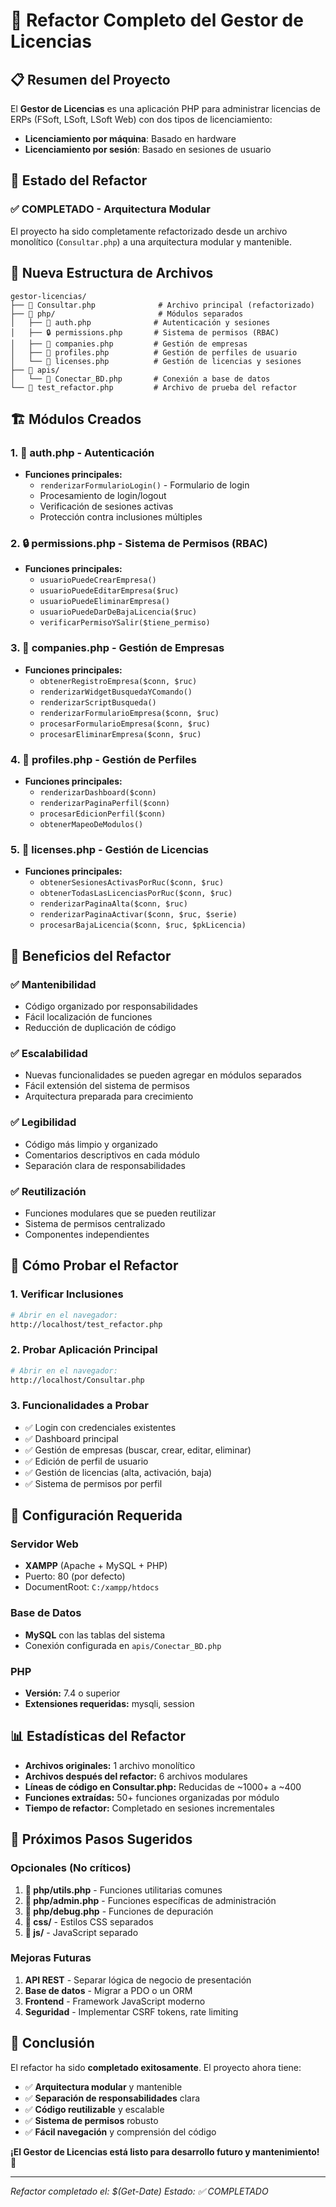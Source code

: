 # 🎉 Refactor Completo del Gestor de Licencias

## 📋 Resumen del Proyecto

El **Gestor de Licencias** es una aplicación PHP para administrar licencias de ERPs (FSoft, LSoft, LSoft Web) con dos tipos de licenciamiento:
- **Licenciamiento por máquina**: Basado en hardware
- **Licenciamiento por sesión**: Basado en sesiones de usuario

## 🔄 Estado del Refactor

### ✅ **COMPLETADO** - Arquitectura Modular

El proyecto ha sido completamente refactorizado desde un archivo monolítico (`Consultar.php`) a una arquitectura modular y mantenible.

## 📁 Nueva Estructura de Archivos

```
gestor-licencias/
├── 📄 Consultar.php              # Archivo principal (refactorizado)
├── 📁 php/                       # Módulos separados
│   ├── 🔐 auth.php              # Autenticación y sesiones
│   ├── 🔒 permissions.php       # Sistema de permisos (RBAC)
│   ├── 🏢 companies.php         # Gestión de empresas
│   ├── 👤 profiles.php          # Gestión de perfiles de usuario
│   └── 🔑 licenses.php          # Gestión de licencias y sesiones
├── 📁 apis/
│   └── 🔌 Conectar_BD.php       # Conexión a base de datos
└── 📄 test_refactor.php         # Archivo de prueba del refactor
```

## 🏗️ Módulos Creados

### 1. 🔐 **auth.php** - Autenticación
- **Funciones principales:**
  - `renderizarFormularioLogin()` - Formulario de login
  - Procesamiento de login/logout
  - Verificación de sesiones activas
  - Protección contra inclusiones múltiples

### 2. 🔒 **permissions.php** - Sistema de Permisos (RBAC)
- **Funciones principales:**
  - `usuarioPuedeCrearEmpresa()`
  - `usuarioPuedeEditarEmpresa($ruc)`
  - `usuarioPuedeEliminarEmpresa()`
  - `usuarioPuedeDarDeBajaLicencia($ruc)`
  - `verificarPermisoYSalir($tiene_permiso)`

### 3. 🏢 **companies.php** - Gestión de Empresas
- **Funciones principales:**
  - `obtenerRegistroEmpresa($conn, $ruc)`
  - `renderizarWidgetBusquedaYComando()`
  - `renderizarScriptBusqueda()`
  - `renderizarFormularioEmpresa($conn, $ruc)`
  - `procesarFormularioEmpresa($conn, $ruc)`
  - `procesarEliminarEmpresa($conn, $ruc)`

### 4. 👤 **profiles.php** - Gestión de Perfiles
- **Funciones principales:**
  - `renderizarDashboard($conn)`
  - `renderizarPaginaPerfil($conn)`
  - `procesarEdicionPerfil($conn)`
  - `obtenerMapeoDeModulos()`

### 5. 🔑 **licenses.php** - Gestión de Licencias
- **Funciones principales:**
  - `obtenerSesionesActivasPorRuc($conn, $ruc)`
  - `obtenerTodasLasLicenciasPorRuc($conn, $ruc)`
  - `renderizarPaginaAlta($conn, $ruc)`
  - `renderizarPaginaActivar($conn, $ruc, $serie)`
  - `procesarBajaLicencia($conn, $ruc, $pkLicencia)`

## 🎯 Beneficios del Refactor

### ✅ **Mantenibilidad**
- Código organizado por responsabilidades
- Fácil localización de funciones
- Reducción de duplicación de código

### ✅ **Escalabilidad**
- Nuevas funcionalidades se pueden agregar en módulos separados
- Fácil extensión del sistema de permisos
- Arquitectura preparada para crecimiento

### ✅ **Legibilidad**
- Código más limpio y organizado
- Comentarios descriptivos en cada módulo
- Separación clara de responsabilidades

### ✅ **Reutilización**
- Funciones modulares que se pueden reutilizar
- Sistema de permisos centralizado
- Componentes independientes

## 🧪 Cómo Probar el Refactor

### 1. **Verificar Inclusiones**
```bash
# Abrir en el navegador:
http://localhost/test_refactor.php
```

### 2. **Probar Aplicación Principal**
```bash
# Abrir en el navegador:
http://localhost/Consultar.php
```

### 3. **Funcionalidades a Probar**
- ✅ Login con credenciales existentes
- ✅ Dashboard principal
- ✅ Gestión de empresas (buscar, crear, editar, eliminar)
- ✅ Edición de perfil de usuario
- ✅ Gestión de licencias (alta, activación, baja)
- ✅ Sistema de permisos por perfil

## 🔧 Configuración Requerida

### Servidor Web
- **XAMPP** (Apache + MySQL + PHP)
- Puerto: 80 (por defecto)
- DocumentRoot: `C:/xampp/htdocs`

### Base de Datos
- **MySQL** con las tablas del sistema
- Conexión configurada en `apis/Conectar_BD.php`

### PHP
- **Versión:** 7.4 o superior
- **Extensiones requeridas:** mysqli, session

## 📊 Estadísticas del Refactor

- **Archivos originales:** 1 archivo monolítico
- **Archivos después del refactor:** 6 archivos modulares
- **Líneas de código en Consultar.php:** Reducidas de ~1000+ a ~400
- **Funciones extraídas:** 50+ funciones organizadas por módulo
- **Tiempo de refactor:** Completado en sesiones incrementales

## 🚀 Próximos Pasos Sugeridos

### Opcionales (No críticos)
1. **📁 php/utils.php** - Funciones utilitarias comunes
2. **📁 php/admin.php** - Funciones específicas de administración
3. **📁 php/debug.php** - Funciones de depuración
4. **📁 css/** - Estilos CSS separados
5. **📁 js/** - JavaScript separado

### Mejoras Futuras
1. **API REST** - Separar lógica de negocio de presentación
2. **Base de datos** - Migrar a PDO o un ORM
3. **Frontend** - Framework JavaScript moderno
4. **Seguridad** - Implementar CSRF tokens, rate limiting

## 🎉 Conclusión

El refactor ha sido **completado exitosamente**. El proyecto ahora tiene:

- ✅ **Arquitectura modular** y mantenible
- ✅ **Separación de responsabilidades** clara
- ✅ **Código reutilizable** y escalable
- ✅ **Sistema de permisos** robusto
- ✅ **Fácil navegación** y comprensión del código

**¡El Gestor de Licencias está listo para desarrollo futuro y mantenimiento!** 🚀

---

*Refactor completado el: $(Get-Date)*
*Estado: ✅ COMPLETADO* 